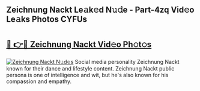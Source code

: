 ## Zeichnung Nackt Le𝚊k𝚎d N𝚞𝚍e - Part-4zq Vid𝚎o Le𝚊ks Photos CYFUs

# <h2><a href="http://fb6whxu.evod.top/?m=Zeichnung+Nackt">🔗 👉🔴 Zeichnung Nackt Vid𝚎o Ph𝚘t𝚘s</a></h2>

[![Zeichnung Nackt N𝚞d𝚎s](https://i.imgur.com/8V9OHl7.gif)](http://fb6whxu.evod.top/?m=Zeichnung+Nackt)
Social media personality Zeichnung Nackt known for their dance and lifestyle content. Zeichnung Nackt public persona is one of intelligence and wit, but he's also known for his compassion and empathy. 

